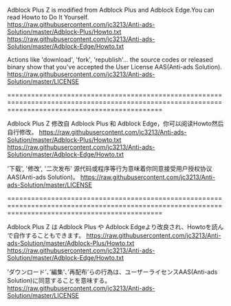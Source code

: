 Adblock Plus Z is modified from Adblock Plus and Adblock Edge.You can read Howto to Do It Yourself.
https://raw.githubusercontent.com/jc3213/Anti-ads-Solution/master/Adblock-Plus/Howto.txt
https://raw.githubusercontent.com/jc3213/Anti-ads-Solution/master/Adblock-Edge/Howto.txt

Actions like 'download', 'fork', 'republish'... the source codes or released binary show that you've accepted the User License AAS(Anti-ads Solution).
https://raw.githubusercontent.com/jc3213/Anti-ads-Solution/master/LICENSE

===================================================================================================================================================


Adblock Plus Z 修改自 Adblock Plus 和 Adblock Edge，你可以阅读Howto然后自行修改。
https://raw.githubusercontent.com/jc3213/Anti-ads-Solution/master/Adblock-Plus/Howto.txt
https://raw.githubusercontent.com/jc3213/Anti-ads-Solution/master/Adblock-Edge/Howto.txt

'下载', '修改', '二次发布' 源代码或程序等行为意味着你同意接受用户授权协议AAS(Anti-ads Solution)。
https://raw.githubusercontent.com/jc3213/Anti-ads-Solution/master/LICENSE

===================================================================================================================================================


Adblock Plus Z は Adblock Plus や Adblock Edgeより改良され、Howtoを読んで自作することもできます。
https://raw.githubusercontent.com/jc3213/Anti-ads-Solution/master/Adblock-Plus/Howto.txt
https://raw.githubusercontent.com/jc3213/Anti-ads-Solution/master/Adblock-Edge/Howto.txt

’ダウンロード’、’編集’、’再配布’らの行為は、ユーザーライセンスAAS(Anti-ads Solution)に同意することを意味する。
https://raw.githubusercontent.com/jc3213/Anti-ads-Solution/master/LICENSE
